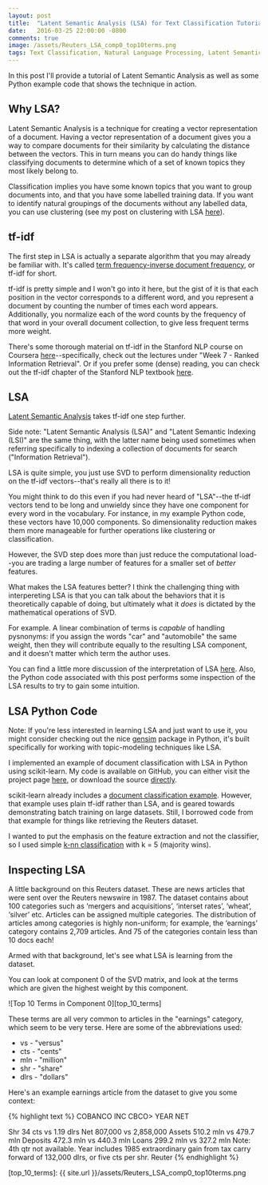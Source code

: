 ```yaml
---
layout: post
title:  "Latent Semantic Analysis (LSA) for Text Classification Tutorial"
date:   2016-03-25 22:00:00 -0800
comments: true
image: /assets/Reuters_LSA_comp0_top10terms.png
tags: Text Classification, Natural Language Processing, Latent Semantic Analysis, Latent Semantic Indexing, SVD, tf-idf
---
```


<div class="message">
In this post I'll provide a tutorial of Latent Semantic Analysis as well as some Python example code that shows the technique in action.
</div>

Why LSA?
--------
Latent Semantic Analysis is a technique for creating a vector representation of a document. Having a vector representation of a document gives you a way to compare documents for their similarity by calculating the distance between the vectors. This in turn means you can do handy things like classifying documents to determine which of a set of known topics they most likely belong to.

Classification implies you have some known topics that you want to group documents into, and that you have some labelled training data. If you want to identify natural groupings of the documents without any labelled data, you can use clustering (see my post on clustering with LSA [here](https://chrisjmccormick.wordpress.com/2015/08/05/document-clustering-example-in-scikit-learn/)).

tf-idf
------
The first step in LSA is actually a separate algorithm that you may already be familiar with. It's called [term frequency-inverse document frequency](https://en.wikipedia.org/wiki/Tf%E2%80%93idf "tf-idf on Wikipedia"), or tf-idf for short. 

tf-idf is pretty simple and I won't go into it here, but the gist of it is that each position in the vector corresponds to a different word, and you represent a document by counting the number of times each word appears. Additionally, you normalize each of the word counts by the frequency of that word in your overall document collection, to give less frequent terms more weight.

There's some thorough material on tf-idf in the Stanford NLP course on Coursera [here](https://class.coursera.org/nlp/lecture "Stanford NLP course on Coursera")--specifically, check out the lectures under "Week 7 - Ranked Information Retrieval". Or if you prefer some (dense) reading, you can check out the tf-idf chapter of the Stanford NLP textbook [here](http://nlp.stanford.edu/IR-book/html/htmledition/scoring-term-weighting-and-the-vector-space-model-1.html "Stanford NLP textbook").

LSA
---
[Latent Semantic Analysis](https://en.wikipedia.org/wiki/Latent_semantic_analysis "LSA on Wikipedia") takes tf-idf one step further. 

<div class="message">
Side note: "Latent Semantic Analysis (LSA)" and "Latent Semantic Indexing (LSI)" are the same thing, with the latter name being used sometimes when referring specifically to indexing a collection of documents for search ("Information Retrieval").
</div>

LSA is quite simple, you just use SVD to perform dimensionality reduction on the tf-idf vectors--that's really all there is to it!

You might think to do this even if you had never heard of "LSA"--the tf-idf vectors tend to be long and unwieldy since they have one component for every word in the vocabulary. For instance, in my example Python code, these vectors have 10,000 components. So dimensionality reduction makes them more manageable for further operations like clustering or classification.

However, the SVD step does more than just reduce the computational load--you are trading a large number of features for a smaller set of *better* features. 

What makes the LSA features better? I think the challenging thing with interpereting LSA is that you can talk about the behaviors that it is theoretically capable of doing, but ultimately what it *does* is dictated by the mathematical operations of SVD.

For example. A linear combination of terms is *capable* of handling pysnonyms: if you assign the words "car" and "automobile" the same weight, then they will contribute equally to the resulting LSA component, and it doesn't matter which term the author uses. 

You can find a little more discussion of the interpretation of LSA [here](https://en.wikipedia.org/wiki/Latent_semantic_analysis#Rank_lowering). Also, the Python code associated with this post performs some inspection of the LSA results to try to gain some intuition. 


LSA Python Code
---------------
<div class="message">
Note: If you're less interested in learning LSA and just want to use it, you might consider checking out the nice <a href="https://radimrehurek.com/gensim/">gensim</a> package in Python, it's built specifically for working with topic-modeling techniques like LSA.
</div>

I implemented an example of document classification with LSA in Python using scikit-learn. My code is available on GitHub, you can either visit the project page [here](https://github.com/chrisjmccormick/LSA_Classification "LSA_Classification project page"), or download the source [directly](https://github.com/chrisjmccormick/LSA_Classification/archive/master.zip "LSA_Classification direct download").

scikit-learn already includes a [document classification example](http://scikit-learn.org/stable/auto_examples/applications/plot_out_of_core_classification.html "scikit-learn document classification example"). However, that example uses plain tf-idf rather than LSA, and is geared towards demonstrating batch training on large datasets. Still, I borrowed code from that example for things like retrieving the Reuters dataset.

I wanted to put the emphasis on the feature extraction and not the classifier, so I used simple [k-nn classification](http://scikit-learn.org/stable/modules/generated/sklearn.neighbors.KNeighborsClassifier.html) with k = 5 (majority wins). 

Inspecting LSA
--------------
A little background on this Reuters dataset. These are news articles that were sent over the Reuters newswire in 1987. The dataset contains about 100 categories such as ‘mergers and acquisitions’, ‘interset rates’, ‘wheat’, ‘silver’ etc. Articles can be assigned multiple categories. The distribution of articles among categories is highly non-uniform; for example, the ‘earnings’ category contains 2,709 articles. And 75 of the categories contain less than 10 docs each!

Armed with that background, let's see what LSA is learning from the dataset.

You can look at component 0 of the SVD matrix, and look at the terms which are given the highest weight by this component. 

![Top 10 Terms in Component 0][top_10_terms]

These terms are all very common to articles in the "earnings" category, which seem to be very terse. Here are some of the abbreviations used:

- vs - "versus"
- cts - "cents"
- mln - "million"
- shr - "share"
- dlrs - "dollars"

Here's an example earnings article from the dataset to give you some context:

{% highlight text %}
COBANCO INC CBCO> YEAR NET

Shr 34 cts vs 1.19 dlrs Net 807,000 vs 2,858,000 Assets 510.2 mln vs 479.7 mln Deposits 472.3 mln vs 440.3 mln Loans 299.2 mln vs 327.2 mln Note: 4th qtr not available. Year includes 1985 extraordinary gain from tax carry forward of 132,000 dlrs, or five cts per shr. Reuter
{% endhighlight %}

[top_10_terms]: {{ site.url }}/assets/Reuters_LSA_comp0_top10terms.png



